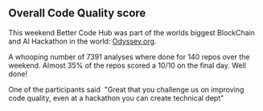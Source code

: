 ## Overall Code Quality score
This weekend Better Code Hub was part of the worlds biggest BlockChain and AI Hackathon in the world: [Odyssey.org](https://odyssey.org).

A whooping number of 7391 analyses where done for 140 repos over the weekend. 
Almost 35% of the repos scored a 10/10 on the final day. 
Well done! 

One of the participants said  "Great that you challenge us on improving code quality, even at a hackathon you can create technical dept"
